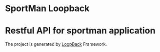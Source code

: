 # SportMan Loopback
# Restful API for sportman application

The project is generated by [LoopBack](http://loopback.io) Framework. 